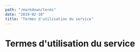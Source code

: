 ```yaml
---
path: "/markdown/terms"
date: "2019-02-10"
title: "Termes d'utilisation du service"
---
```


# Termes d'utilisation du service